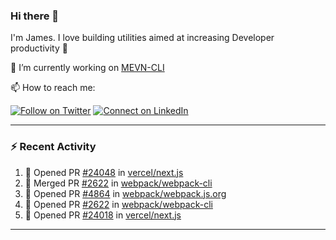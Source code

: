 ### Hi there 👋

I'm James. I love building utilities aimed at increasing Developer productivity :raised_hands: 

🔭 I’m currently working on [MEVN-CLI](https://github.com/madlabsinc/mevn-cli)

📫 How to reach me:

[![Follow on Twitter](https://img.shields.io/badge/--twitter?label=Twitter&logo=Twitter&style=social)](https://twitter.com/james_madhacks) [![Connect on LinkedIn](https://img.shields.io/badge/--linkedin?label=LinkedIn&logo=LinkedIn&style=social)](https://www.linkedin.com/in/jamesgeorge007)

---

### :zap: Recent Activity

<!--START_SECTION:activity-->
1. 💪 Opened PR [#24048](https://github.com/vercel/next.js/pull/24048) in [vercel/next.js](https://github.com/vercel/next.js)
2. 🎉 Merged PR [#2622](https://github.com/webpack/webpack-cli/pull/2622) in [webpack/webpack-cli](https://github.com/webpack/webpack-cli)
3. 💪 Opened PR [#4864](https://github.com/webpack/webpack.js.org/pull/4864) in [webpack/webpack.js.org](https://github.com/webpack/webpack.js.org)
4. 💪 Opened PR [#2622](https://github.com/webpack/webpack-cli/pull/2622) in [webpack/webpack-cli](https://github.com/webpack/webpack-cli)
5. 💪 Opened PR [#24018](https://github.com/vercel/next.js/pull/24018) in [vercel/next.js](https://github.com/vercel/next.js)
<!--END_SECTION:activity-->

---

<!--
**jamesgeorge007/jamesgeorge007** is a ✨ _special_ ✨ repository because its `README.md` (this file) appears on your GitHub profile.

Here are some ideas to get you started:

- 🌱 I’m currently learning ...
- 👯 I’m looking to collaborate on ...
- 🤔 I’m looking for help with ...
- 💬 Ask me about ...
- 😄 Pronouns: ...
- ⚡ Fun fact: ...
-->
